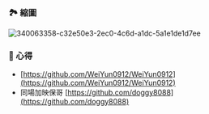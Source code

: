 ### 🏞 縮圖
![340063358-c32e50e3-2ec0-4c6d-a1dc-5a1e1de1d7ee](https://github.com/PureFuncInc/purefunc-net/assets/6296280/43d4d0bf-df51-44c3-84be-5e157b9878a0)

### 📜 心得
* [https://github.com/WeiYun0912/WeiYun0912](https://github.com/WeiYun0912/WeiYun0912)
* 同場加映保哥 [https://github.com/doggy8088](https://github.com/doggy8088)

